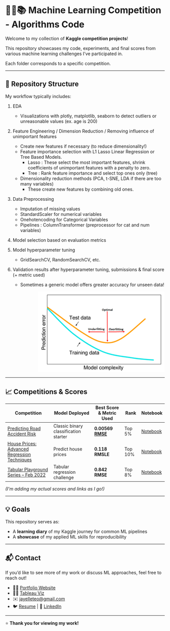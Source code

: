 # 👩‍💻📚 Machine Learning Competition - Algorithms Code

Welcome to my collection of **Kaggle competition projects**!


This repository showcases my code, experiments, and final scores from various machine learning challenges I’ve participated in. 

Each folder corresponds to a specific competition.

---
## 📂 Repository Structure
My workflow typically includes:

1. EDA  
   - Visualizations with plotly, matplotlib, seaborn to detect outliers or unreasonable values (ex. age is 200)
 
2. Feature Engineering / Dimension Reduction / Removing influence of unimportant features  
   - Create new features if necessary (to reduce dimensionality!)  
   - Feature importance selection with L1 Lasso Linear Regression or Tree Based Models.  
     - Lasso : These select the most important features, shrink coefficients of unimportant features with a penalty to zero.  
     - Tree : Rank feature importance and select top ones only (tree)  
   - Dimensionality reduction methods (PCA, t-SNE, LDA if there are too many variables)  
     - These create new features by combining old ones.  

3. Data Preprocessing  
   - Imputation of missing values  
   - StandardScaler for numerical variables  
   - Onehotencoding for Categorical Variables  
   - Pipelines : ColumnTransformer (preprocessor for cat and num variables)  

4. Model selection based on evaluation metrics  

5. Model hyperparameter tuning  
   - GridSearchCV, RandomSearchCV, etc.  

6. Validation results after hyperparameter tuning, submissions & final score (+ metric used)  
   - Sometimes a generic model offers greater accuracy for unseen data!  

<p align="right">
  <img src="./img1.png" alt="Model Simplicity vs Complexity" width="400">
</p>



---

## 📈 Competitions & Scores

| Competition                                                                                                          | Model Deployed                            | Best Score & Metric Used     | Rank    | Notebook                                         |
| -------------------------------------------------------------------------------------------------------------------- | ------------------------------------- | --------------- | ------- | ------------------------------------------------ |
| [Predicting Road Accident Risk](https://www.kaggle.com/competitions/playground-series-s5e10/overview)                                          | Classic binary classification starter | **0.00569 [RMSE](https://www.geeksforgeeks.org/r-language/root-mean-square-error-in-r-programming/)**       | Top 5%  | [Notebook](./titanic/notebooks/final.ipynb)      |
| [House Prices: Advanced Regression Techniques](https://www.kaggle.com/c/house-prices-advanced-regression-techniques) | Predict house prices                  | **0.118 RMSLE** | Top 10% | [Notebook](./house-prices/notebooks/final.ipynb) |
| [Tabular Playground Series – Feb 2022](https://www.kaggle.com/competitions/tabular-playground-series-feb-2022)       | Tabular regression challenge          | **0.842 RMSE**  | Top 8%  | [Notebook](./tps-feb-2022/notebooks/final.ipynb) |

*(I'm adding my actual scores and links as I go!)*

---

## 💡 Goals

This repository serves as:

* A **learning diary** of my Kaggle journey for common ML pipelines
* A **showcase** of my applied ML skills for reproducibility

---

## 📬 Contact

If you’d like to see more of my work or discuss ML approaches, feel free to reach out!

* 🧑‍💻 [Portfolio Website](https://jayelle0609.github.io/jialing/)
* 🧑‍💻 [Tableau Viz](https://public.tableau.com/app/profile/jialingteo/vizzes)
* ✉️ [jayelleteo@gmail.com](mailto:jayelleteo@gmail.com)
* 🐦 [Resume](https://drive.google.com/file/d/1Rq7kx1UOF96GE26drsnB5flgt6iCxdYP/view?usp=sharing) | 💼 [LinkedIn](https://linkedin.com/in/jialingteo)

---

⭐ **Thank you for viewing my work!**
